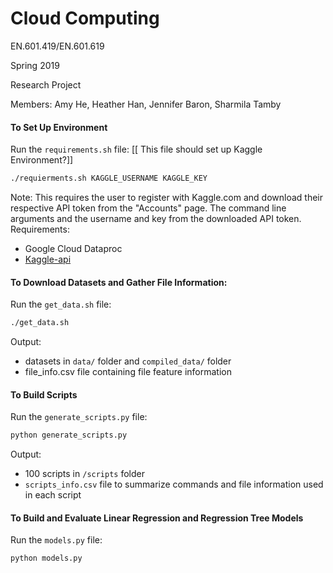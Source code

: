 # Cloud Computing

EN.601.419/EN.601.619

Spring 2019

Research Project

Members: Amy He, Heather Han, Jennifer Baron, Sharmila Tamby 

#### To Set Up Environment
Run the ```requirements.sh``` file: [[ This file should set up Kaggle Environment?]]
```bash
./requierments.sh KAGGLE_USERNAME KAGGLE_KEY
```
Note: This requires the user to register with Kaggle.com and download their respective API token from the "Accounts" page. The command line arguments and the username and key from the downloaded API token.
Requirements:
* Google Cloud Dataproc
* [Kaggle-api](https://github.com/Kaggle/kaggle-api)


#### To Download Datasets and Gather File Information:
Run the ```get_data.sh``` file:
```bash
./get_data.sh
```
Output: 
* datasets in  ```data/``` folder and ```compiled_data/``` folder
* file_info.csv file containing file feature information

#### To Build Scripts
Run the ```generate_scripts.py``` file:
```bash
python generate_scripts.py
```
Output: 
* 100 scripts in ```/scripts``` folder
* ```scripts_info.csv``` file to summarize commands and file information used in each script

#### To Build and Evaluate Linear Regression and Regression Tree Models
Run the ```models.py``` file:
```bash
python models.py
```
